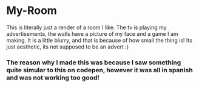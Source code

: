 # My-Room

This is literally just a render of a room I like. The tv is playing my advertisements, the walls have a picture of my face and a game I am making. It is a little blurry, and that is because of how small the thing is! Its just aesthetic, its not supposed to be an advert :)

### The reason why I made this was because I saw something quite simular to this on codepen, however it was all in spanish and was not working too good!
